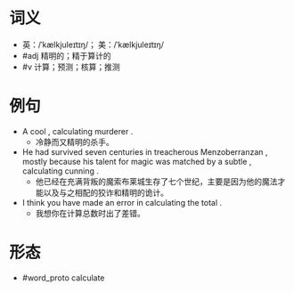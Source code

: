 # 词义
- 英：/ˈkælkjuleɪtɪŋ/； 美：/ˈkælkjuleɪtɪŋ/
- #adj 精明的；精于算计的
- #v 计算；预测；核算；推测
# 例句
- A cool , calculating murderer .
	- 冷静而又精明的杀手。
- He had survived seven centuries in treacherous Menzoberranzan , mostly because his talent for magic was matched by a subtle , calculating cunning .
	- 他已经在充满背叛的魔索布莱城生存了七个世纪，主要是因为他的魔法才能以及与之相配的狡诈和精明的诡计。
- I think you have made an error in calculating the total .
	- 我想你在计算总数时出了差错。
# 形态
- #word_proto calculate
